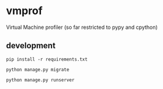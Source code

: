 # vmprof


Virtual Machine profiler (so far restricted to pypy and cpython)


## development

	pip install -r requirements.txt

	python manage.py migrate

	python manage.py runserver

